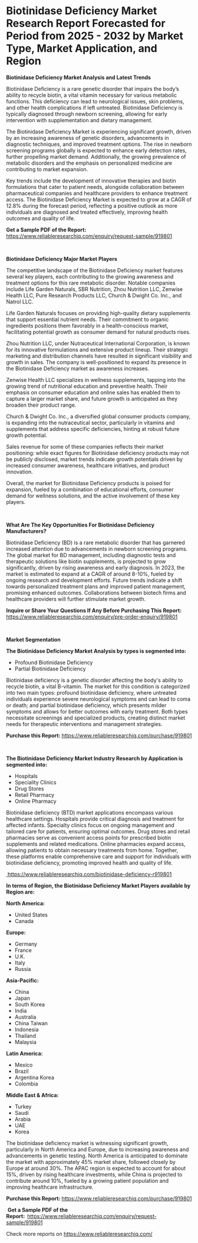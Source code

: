 <p><h1>Biotinidase Deficiency Market Research Report Forecasted for Period from 2025 -  2032 by Market Type, Market Application, and Region</h1></p><p><strong>Biotinidase Deficiency Market Analysis and Latest Trends</strong></p>
<p><p>Biotinidase Deficiency is a rare genetic disorder that impairs the body’s ability to recycle biotin, a vital vitamin necessary for various metabolic functions. This deficiency can lead to neurological issues, skin problems, and other health complications if left untreated. Biotinidase Deficiency is typically diagnosed through newborn screening, allowing for early intervention with supplementation and dietary management.</p><p>The Biotinidase Deficiency Market is experiencing significant growth, driven by an increasing awareness of genetic disorders, advancements in diagnostic techniques, and improved treatment options. The rise in newborn screening programs globally is expected to enhance early detection rates, further propelling market demand. Additionally, the growing prevalence of metabolic disorders and the emphasis on personalized medicine are contributing to market expansion.</p><p>Key trends include the development of innovative therapies and biotin formulations that cater to patient needs, alongside collaboration between pharmaceutical companies and healthcare providers to enhance treatment access. The Biotinidase Deficiency Market is expected to grow at a CAGR of 12.8% during the forecast period, reflecting a positive outlook as more individuals are diagnosed and treated effectively, improving health outcomes and quality of life.</p></p>
<p><strong>Get a Sample PDF of the Report:&nbsp;</strong> <a href="https://www.reliableresearchiq.com/enquiry/request-sample/919801?utm_campaign=2321&utm_medium=2&utm_source=Github&utm_content=ia&utm_term=06032025&utm_id=biotinidase-deficiency">https://www.reliableresearchiq.com/enquiry/request-sample/919801</a></p>
<p>&nbsp;</p>
<p><strong>Biotinidase Deficiency Major Market Players</strong></p>
<p><p>The competitive landscape of the Biotinidase Deficiency market features several key players, each contributing to the growing awareness and treatment options for this rare metabolic disorder. Notable companies include Life Garden Naturals, SBR Nutrition, Zhou Nutrition LLC, Zenwise Health LLC, Pure Research Products LLC, Church & Dwight Co. Inc., and Natrol LLC.</p><p>Life Garden Naturals focuses on providing high-quality dietary supplements that support essential nutrient needs. Their commitment to organic ingredients positions them favorably in a health-conscious market, facilitating potential growth as consumer demand for natural products rises.</p><p>Zhou Nutrition LLC, under Nutraceutical International Corporation, is known for its innovative formulations and extensive product lineup. Their strategic marketing and distribution channels have resulted in significant visibility and growth in sales. The company is well-positioned to expand its presence in the Biotinidase Deficiency market as awareness increases.</p><p>Zenwise Health LLC specializes in wellness supplements, tapping into the growing trend of nutritional education and preventive health. Their emphasis on consumer education and online sales has enabled them to capture a larger market share, and future growth is anticipated as they broaden their product range.</p><p>Church & Dwight Co. Inc., a diversified global consumer products company, is expanding into the nutraceutical sector, particularly in vitamins and supplements that address specific deficiencies, hinting at robust future growth potential.</p><p>Sales revenue for some of these companies reflects their market positioning: while exact figures for Biotinidase deficiency products may not be publicly disclosed, market trends indicate growth potentials driven by increased consumer awareness, healthcare initiatives, and product innovation.</p><p>Overall, the market for Biotinidase Deficiency products is poised for expansion, fueled by a combination of educational efforts, consumer demand for wellness solutions, and the active involvement of these key players.</p></p>
<p>&nbsp;</p>
<p><strong>What Are The Key Opportunities For Biotinidase Deficiency Manufacturers?</strong></p>
<p><p>Biotinidase Deficiency (BD) is a rare metabolic disorder that has garnered increased attention due to advancements in newborn screening programs. The global market for BD management, including diagnostic tests and therapeutic solutions like biotin supplements, is projected to grow significantly, driven by rising awareness and early diagnosis. In 2023, the market is estimated to expand at a CAGR of around 8-10%, fueled by ongoing research and development efforts. Future trends indicate a shift towards personalized treatment plans and improved patient management, promising enhanced outcomes. Collaborations between biotech firms and healthcare providers will further stimulate market growth.</p></p>
<p><strong>Inquire or Share Your Questions If Any Before Purchasing This Report:</strong> <a href="https://www.reliableresearchiq.com/enquiry/pre-order-enquiry/919801?utm_campaign=2321&utm_medium=2&utm_source=Github&utm_content=ia&utm_term=06032025&utm_id=biotinidase-deficiency">https://www.reliableresearchiq.com/enquiry/pre-order-enquiry/919801</a></p>
<p>&nbsp;</p>
<p><strong>Market Segmentation</strong></p>
<p><strong>The Biotinidase Deficiency Market Analysis by types is segmented into:</strong></p>
<p><ul><li>Profound Biotinidase Deficiency</li><li>Partial Biotinidase Deficiency</li></ul></p>
<p><p>Biotinidase deficiency is a genetic disorder affecting the body's ability to recycle biotin, a vital B-vitamin. The market for this condition is categorized into two main types: profound biotinidase deficiency, where untreated individuals experience severe neurological symptoms and can lead to coma or death; and partial biotinidase deficiency, which presents milder symptoms and allows for better outcomes with early treatment. Both types necessitate screenings and specialized products, creating distinct market needs for therapeutic interventions and management strategies.</p></p>
<p><strong>Purchase this Report:&nbsp;</strong><a href="https://www.reliableresearchiq.com/purchase/919801?utm_campaign=2321&utm_medium=2&utm_source=Github&utm_content=ia&utm_term=06032025&utm_id=biotinidase-deficiency">https://www.reliableresearchiq.com/purchase/919801</a></p>
<p>&nbsp;</p>
<p><strong>The Biotinidase Deficiency Market Industry Research by Application is segmented into:</strong></p>
<p><ul><li>Hospitals</li><li>Speciality Clinics</li><li>Drug Stores</li><li>Retail Pharmacy</li><li>Online Pharmacy</li></ul></p>
<p><p>Biotinidase deficiency (BTD) market applications encompass various healthcare settings. Hospitals provide critical diagnosis and treatment for affected infants. Specialty clinics focus on ongoing management and tailored care for patients, ensuring optimal outcomes. Drug stores and retail pharmacies serve as convenient access points for prescribed biotin supplements and related medications. Online pharmacies expand access, allowing patients to obtain necessary treatments from home. Together, these platforms enable comprehensive care and support for individuals with biotinidase deficiency, promoting improved health and quality of life.</p></p>
<p><a href="https://www.reliableresearchiq.com/biotinidase-deficiency-r919801?utm_campaign=2321&utm_medium=2&utm_source=Github&utm_content=ia&utm_term=06032025&utm_id=biotinidase-deficiency">&nbsp;https://www.reliableresearchiq.com/biotinidase-deficiency-r919801</a></p>
<p><strong>In terms of Region, the Biotinidase Deficiency Market Players available by Region are:</strong></p>
<p>
    <p> <strong> North America: </strong>
        <ul>
            <li>United States</li>
            <li>Canada</li>
        </ul>
        </p> 
    <p> <strong> Europe: </strong>
        <ul>
            <li>Germany</li>
            <li>France</li>
            <li>U.K.</li>
            <li>Italy</li>
            <li>Russia</li>
        </ul>
        </p> 
    <p> <strong> Asia-Pacific: </strong>
        <ul>
            <li>China</li>
            <li>Japan</li>
            <li>South Korea</li>
            <li>India</li>
            <li>Australia</li>
            <li>China Taiwan</li>
            <li>Indonesia</li>
            <li>Thailand</li>
            <li>Malaysia</li>
        </ul>
        </p> 
    <p> <strong> Latin America: </strong>
        <ul>
            <li>Mexico</li>
            <li>Brazil</li>
            <li>Argentina Korea</li>
            <li>Colombia</li>
        </ul>
        </p> 
    <p> <strong> Middle East & Africa: </strong>
        <ul>
            <li>Turkey</li>
            <li>Saudi</li>
            <li>Arabia</li>
            <li>UAE</li>
            <li>Korea</li>
        </ul>
    </p>
    </p>
<p><p>The biotinidase deficiency market is witnessing significant growth, particularly in North America and Europe, due to increasing awareness and advancements in genetic testing. North America is anticipated to dominate the market with approximately 45% market share, followed closely by Europe at around 30%. The APAC region is expected to account for about 15%, driven by rising healthcare investments, while China is projected to contribute around 10%, fueled by a growing patient population and improving healthcare infrastructure.</p></p>
<p><strong>Purchase this Report: </strong><a href="https://www.reliableresearchiq.com/purchase/919801?utm_campaign=2321&utm_medium=2&utm_source=Github&utm_content=ia&utm_term=06032025&utm_id=biotinidase-deficiency">https://www.reliableresearchiq.com/purchase/919801</a></p>
<p>&nbsp;<strong>Get a Sample PDF of the Report:&nbsp;&nbsp;</strong><a href="https://www.reliableresearchiq.com/enquiry/request-sample/919801?utm_campaign=2321&utm_medium=2&utm_source=Github&utm_content=ia&utm_term=06032025&utm_id=biotinidase-deficiency">https://www.reliableresearchiq.com/enquiry/request-sample/919801</a></p>
<p><strong></strong></p>
<p>Check more reports on <a href="https://www.reliableresearchiq.com/?utm_campaign=2321&utm_medium=2&utm_source=Github&utm_content=ia&utm_term=06032025&utm_id=biotinidase-deficiency">https://www.reliableresearchiq.com/</a></p>